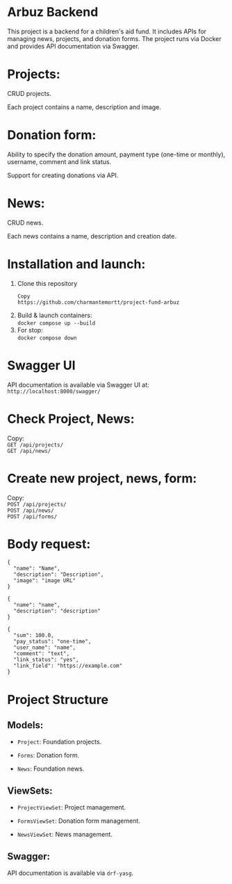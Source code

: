 # Arbuz Backend 

This project is a backend for a children's aid fund. It includes APIs for managing news, projects, and donation forms. The project runs via Docker and provides API documentation via Swagger.

# Projects:

CRUD projects.

Each project contains a name, description and image.

# Donation form:

Ability to specify the donation amount, payment type (one-time or monthly), username, comment and link status.

Support for creating donations via API.

# News:

CRUD news.

Each news contains a name, description and creation date.

# Installation and launch:
1. Clone this repository
    ```bush
    Copy 
   https://github.com/charmantemortt/project-fund-arbuz
   
2. Build & launch containers: \
   `docker compose up --build`
3. For stop:\
`docker compose down`

# Swagger UI
API documentation is available via Swagger UI at: \
`http://localhost:8000/swagger/`

# Check Project, News:
Copy: \
`GET /api/projects/`
\
`GET /api/news/`

# Create new project, news, form:
Copy: \
`POST /api/projects/` 
\
`POST /api/news/`
\
`POST /api/forms/`

# Body request:
```bush
{
  "name": "Name",
  "description": "Description",
  "image": "image URL"
}

{
  "name": "name",
  "description": "description"
}

{
  "sum": 100.0,
  "pay_status": "one-time",
  "user_name": "name",
  "comment": "text",
  "link_status": "yes",
  "link_field": "https://example.com"
}
```

# Project Structure
## Models:

- `Project`: Foundation projects.

- `Forms`: Donation form.

- `News`: Foundation news.

## ViewSets:

- `ProjectViewSet`: Project management.

- `FormsViewSet`: Donation form management.

- `NewsViewSet`: News management.

## Swagger:

API documentation is available via `drf-yasg`.
